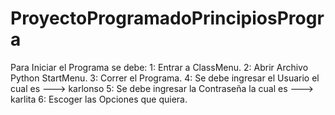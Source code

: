 # ProyectoProgramadoPrincipiosProgra
Para Iniciar el Programa se debe:
    1: Entrar a ClassMenu.
    2: Abrir Archivo Python StartMenu.
    3: Correr el Programa.
    4: Se debe ingresar el Usuario el cual es ---> karlonso
    5: Se debe ingresar la Contraseña la cual es ---> karlita
    6: Escoger las Opciones que quiera.